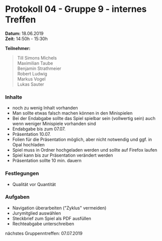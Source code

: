 # Protokoll 04 - Gruppe 9 - internes Treffen

**Datum:** 18.06.2019  
**Zeit:** 14:50h - 15:30h

**Teilnehmer:**
> Till Simons Michels  
> Maximilian Taube  
> Benjamin Strathmeier  
> Robert Ludwig  
> Markus Vogel  
> Lukas Sauter


### Inhalte
- noch zu wenig Inhalt vorhanden
- Man sollte etwas falsch machen können in den Minispielen
- Bei der Endabgabe sollte das Spiel spielbar sein (vollwertig sein) auch wenn weniger Minispiele vorhanden sind
- Endabgabe bis zum 07.07.
- Präsentation 10.07.
- Folien für die Präsentation möglich, aber nicht notwendig und ggf. in Opal hochladen
- Spiel muss in Ordner hochgeladen werden und sollte auf Firefox laufen
- Spiel kann bis zur Präsentation verändert werden
- Präsentation sollte 10 min. dauern

### Festlegungen
- Qualität vor Quantität

### Aufgaben
- Navigation überarbeiten ("Zyklus" vermeiden)
- Jurymitglied auswählen
- Steckbrief zum Spiel als PDF ausfüllen
- Rechteabgabe unterschreiben

nächstes Gruppenntreffen: 07.07.2019
